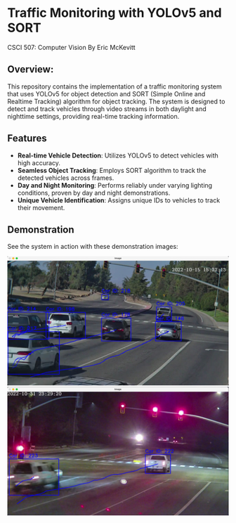 # Traffic Monitoring with YOLOv5 and SORT
CSCI 507: Computer Vision
By Eric McKevitt

## Overview:
This repository contains the implementation of a traffic monitoring system that uses YOLOv5 for object detection and SORT (Simple Online and Realtime Tracking) algorithm for object tracking. The system is designed to detect and track vehicles through video streams in both daylight and nighttime settings, providing real-time tracking information.

## Features
- **Real-time Vehicle Detection**: Utilizes YOLOv5 to detect vehicles with high accuracy.
- **Seamless Object Tracking**: Employs SORT algorithm to track the detected vehicles across frames.
- **Day and Night Monitoring**: Performs reliably under varying lighting conditions, proven by day and night demonstrations.
- **Unique Vehicle Identification**: Assigns unique IDs to vehicles to track their movement.
## Demonstration
See the system in action with these demonstration images:

![Cars Being Tracked in Daytime](./img/daytime_tracking.jpeg)
![Cars Being Tracked in Nighttime](./img/nighttime_tracking.jpeg)